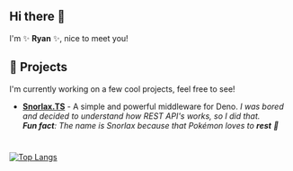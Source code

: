 ## Hi there 👋
I'm ✨ **Ryan** ✨, nice to meet you!

## 👾 Projects
I'm currently working on a few cool projects, feel free to see!
- [**Snorlax.TS**](https://github.com/ryaangu/Snorlax.ts) - A simple and powerful middleware for Deno. _I was bored and decided to understand how REST API's works, so I did that._\
_**Fun fact**: The name is Snorlax because that Pokémon loves to **rest** 🤣_
#
[![Top Langs](https://github-readme-stats.vercel.app/api/top-langs/?username=ryaangu&layout=donut&theme=transparent)](https://github.com/ryaangu)
<!--
**ryaangu/ryaangu** is a ✨ _special_ ✨ repository because its `README.md` (this file) appears on your GitHub profile.

Here are some ideas to get you started:

- 🔭 I’m currently working on ...
- 🌱 I’m currently learning ...
- 👯 I’m looking to collaborate on ...
- 🤔 I’m looking for help with ...
- 💬 Ask me about ...
- 📫 How to reach me: ...
- 😄 Pronouns: ...
- ⚡ Fun fact: ...
-->
